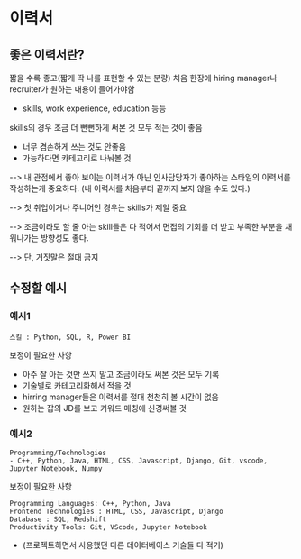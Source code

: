# 이력서

## 좋은 이력서란?

짧을 수록 좋고(짧게 딱 나를 표현할 수 있는 분량)
처음 한장에 hiring manager나 recruiter가 원하는 내용이 들어가야함

- skills, work experience, education 등등



skills의 경우 조금 더 뻔뻔하게 써본 것 모두 적는 것이 좋음

- 너무 겸손하게 쓰는 것도 안좋음
- 가능하다면 카테고리로 나눠볼 것



--> 내 관점에서 좋아 보이는 이력서가 아닌 인사담당자가 좋아하는 스타일의 이력서를 작성하는게 중요하다.
(내 이력서를 처음부터 끝까지 보지 않을 수도 있다.)

--> 첫 취업이거나 주니어인 경우는 skills가 제일 중요

--> 조금이라도 할 줄 아는 skill들은 다 적어서 면접의 기회를 더 받고 부족한 부분을 채워나가는 방향성도 좋다.

--> 단, 거짓말은 절대 금지



## 수정할 예시

### 예시1

```
스킬 : Python, SQL, R, Power BI
```



보정이 필요한 사항

- 아주 잘 아는 것만 쓰지 말고 조금이라도 써본 것은 모두 기록
- 기술별로 카테고리화해서 적을 것
- hirring manager들은 이력서를 절대 천천히 볼 시간이 없음
- 원하는 잡의 JD를 보고 키워드 매칭에 신경써볼 것



### 예시2

```
Programming/Technologies
- C++, Python, Java, HTML, CSS, Javascript, Django, Git, vscode, Jupyter Notebook, Numpy
```



보정이 필요한 사항

```
Programming Languages: C++, Python, Java
Frontend Technologies : HTML, CSS, Javascript, Django
Database : SQL, Redshift
Productivity Tools: Git, VScode, Jupyter Notebook
```

- (프로젝트하면서 사용했던 다른 데이터베이스 기술들 다 적기)




